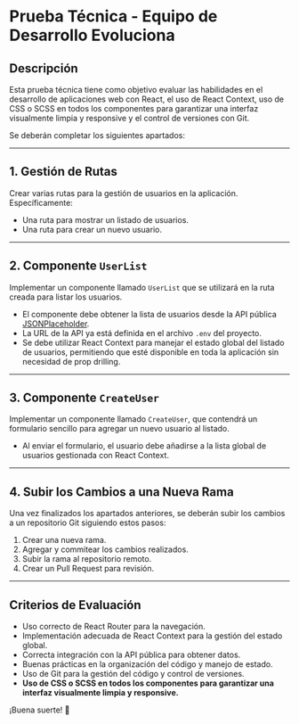 # Prueba Técnica - Equipo de Desarrollo Evoluciona

## Descripción
Esta prueba técnica tiene como objetivo evaluar las habilidades en el desarrollo de aplicaciones web con React, el uso de React Context, uso de CSS o SCSS en todos los componentes para garantizar una interfaz visualmente limpia y responsive y el control de versiones con Git.

Se deberán completar los siguientes apartados:

---

## 1. Gestión de Rutas
Crear varias rutas para la gestión de usuarios en la aplicación. Específicamente:
- Una ruta para mostrar un listado de usuarios.
- Una ruta para crear un nuevo usuario.

---

## 2. Componente `UserList`
Implementar un componente llamado `UserList` que se utilizará en la ruta creada para listar los usuarios.
- El componente debe obtener la lista de usuarios desde la API pública [JSONPlaceholder](https://jsonplaceholder.typicode.com/).
- La URL de la API ya está definida en el archivo `.env` del proyecto.
- Se debe utilizar React Context para manejar el estado global del listado de usuarios, permitiendo que esté disponible en toda la aplicación sin necesidad de prop drilling.

---

## 3. Componente `CreateUser`
Implementar un componente llamado `CreateUser`, que contendrá un formulario sencillo para agregar un nuevo usuario al listado.
- Al enviar el formulario, el usuario debe añadirse a la lista global de usuarios gestionada con React Context.

---

## 4. Subir los Cambios a una Nueva Rama
Una vez finalizados los apartados anteriores, se deberán subir los cambios a un repositorio Git siguiendo estos pasos:
1. Crear una nueva rama.
2. Agregar y commitear los cambios realizados.
3. Subir la rama al repositorio remoto.
4. Crear un Pull Request para revisión.

---

## Criterios de Evaluación
- Uso correcto de React Router para la navegación.
- Implementación adecuada de React Context para la gestión del estado global.
- Correcta integración con la API pública para obtener datos.
- Buenas prácticas en la organización del código y manejo de estado.
- Uso de Git para la gestión del código y control de versiones.
- **Uso de CSS o SCSS en todos los componentes para garantizar una interfaz visualmente limpia y responsive.**

¡Buena suerte! 🎯

